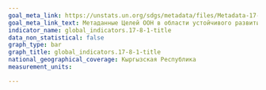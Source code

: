 ```yaml
---
goal_meta_link: https://unstats.un.org/sdgs/metadata/files/Metadata-17-08-01.pdf
goal_meta_link_text: Метаданные Целей ООН в области устойчивого развития (PDF, 469 КБ)
indicator_name: global_indicators.17-8-1-title
data_non_statistical: false
graph_type: bar
graph_title: global_indicators.17-8-1-title
national_geographical_coverage: Кыргызская Республика
measurement_units: 

---
```

